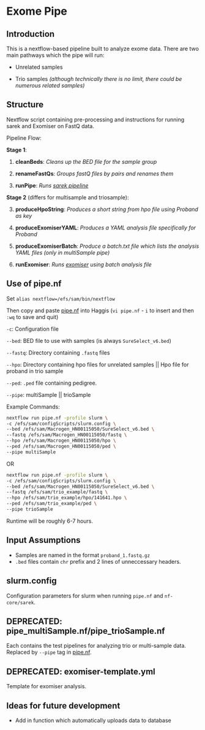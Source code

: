 # Exome Pipe

## Introduction

This is a nextflow-based pipeline built to analyze exome data. There are two main pathways which the pipe will run:

- Unrelated samples

- Trio samples *(although technically there is no limit, there could be numerous related samples)*

## Structure

Nextflow script containing pre-processing and instructions for running sarek and Exomiser on FastQ data. 

Pipeline Flow:

**Stage 1**:

1. **cleanBeds**: *Cleans up the BED file for the sample group*

1. **renameFastQs**: *Groups fastQ files by pairs and renames them*

2. **runPipe**: *Runs [sarek pipeline](https://nf-co.re/sarek)*


**Stage 2** (differs for multisample and triosample):

3. **produceHpoString**: *Produces a short string from hpo file using Proband as key*

4. **produceExomiserYAML**: *Produces a YAML analysis file specifically for Proband*

5. **produceExomiserBatch**: *Produce a batch.txt file which lists the analysis YAML files (only in multiSample pipe)*

5. **runExomiser**: *Runs [exomiser](https://exomiser.github.io/Exomiser/general/) using batch analysis file*

## Use of pipe.nf

Set `alias nextflow=/efs/sam/bin/nextflow`

Then copy and paste [pipe.nf](pipe.nf) into Haggis (`vi pipe.nf` - `i` to insert and then `:wq` to save and quit)

`-c`: Configuration file

`--bed`: BED file to use with samples (is always `SureSelect_v6.bed`)

`--fastq`: Directory containing `.fastq` files

`--hpo`: Directory containing hpo files for unrelated samples || Hpo file for proband in trio sample

`--ped`: `.ped` file containing pedigree. 

`--pipe`: multiSample || trioSample

Example Commands:
```bash
nextflow run pipe.nf -profile slurm \
-c /efs/sam/configScripts/slurm.config \
--bed /efs/sam/Macrogen_HN00115050/SureSelect_v6.bed \
--fastq /efs/sam/Macrogen_HN00115050/fastq \
--hpo /efs/sam/Macrogen_HN00115050/hpo \
--ped /efs/sam/Macrogen_HN00115050/ped \
--pipe multiSample
```
OR
```bash
nextflow run pipe.nf -profile slurm \
-c /efs/sam/configScripts/slurm.config \
--bed /efs/sam/Macrogen_HN00115050/SureSelect_v6.bed \
--fastq /efs/sam/trio_example/fastq \
--hpo /efs/sam/trio_example/hpo/141641.hpo \
--ped /efs/sam/trio_example/ped \
--pipe trioSample

```

Runtime will be roughly 6-7 hours.

## Input Assumptions

- Samples are named in the format `proband_1.fastq.gz`
- `.bed` files contain `chr` prefix and 2 lines of unneccessary headers. 

## slurm.config

Configuration parameters for slurm when running `pipe.nf` and `nf-core/sarek`.

## DEPRECATED: pipe_multiSample.nf/pipe_trioSample.nf

Each contains the test pipelines for analyzing trio or multi-sample data. Replaced by `--pipe` tag in [pipe.nf](pipe.nf).

## DEPRECATED: exomiser-template.yml

Template for exomiser analysis.

## Ideas for future development

- Add in function which automatically uploads data to database
